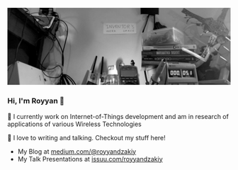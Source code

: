 ![header](https://github.com/royyandzakiy/royyandzakiy/blob/master/docs/header.png)

### Hi, I'm Royyan 👋

📡 I currently work on Internet-of-Things development and am in research of applications of various Wireless Technologies

📖 I love to writing and talking. Checkout my stuff here!
- My Blog at [medium.com/@royyandzakiy](https://www.medium.com/@royyandzakiy)
- My Talk Presentations at [issuu.com/royyandzakiy](https://www.issuu.com/royyandzakiy/)

<!--
**royyandzakiy/royyandzakiy** is a ✨ _special_ ✨ repository because its `README.md` (this file) appears on your GitHub profile.

Here are some ideas to get you started:

- 🔭 I’m currently working on ...
- 🌱 I’m currently learning ...
- 👯 I’m looking to collaborate on ...
- 🤔 I’m looking for help with ...
- 💬 Ask me about ...
- 📫 How to reach me: ...
- 😄 Pronouns: ...
- ⚡ Fun fact: ...
-->
